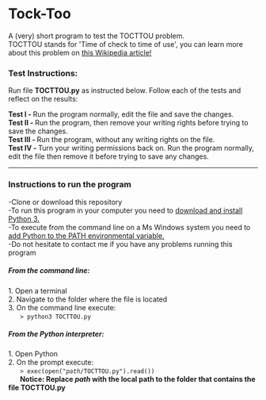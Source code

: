 # Tock-Too
A (very) short program to test the TOCTTOU problem.<br>
TOCTTOU stands for 'Time of check to time of use', you can learn more about this problem on <a href="https://en.wikipedia.org/wiki/Time_of_check_to_time_of_use">this Wikipedia article!</a>

<h3>Test Instructions:</h3>
Run file <b>TOCTTOU.py</b> as instructed below. Follow each of the tests and reflect on the results: <br>

<b>Test I - </b>Run the program normally, edit the file and save the changes.<br>
<b>Test II - </b>Run the program, then remove your writing rights before trying to save the changes.<br>
<b>Test III - </b>Run the program, without any writing rights on the file.<br>
<b>Test IV - </b>Turn your writing permissions back on. Run the program normally, edit the file then remove it before trying to save any changes.<br>

<hr>
<h3>Instructions to run the program</h3>
-Clone or download this repository<br>
-To run this program in your computer you need to <a href="https://www.python.org/downloads/">download and install Python 3.</a><br>
-To execute from the command line on a Ms Windows system you need to <a href="https://docs.python.org/2/using/windows.html">add Python to the PATH environmental variable.</a><br>
-Do not hesitate to contact me if you have any problems running this program <br>

<h5>From the command line:</h5>
1. Open a terminal <br>
2. Navigate to the folder where the file is located <br>
3. On the command line execute: <br>
&nbsp &nbsp &nbsp <code>> python3 TOCTTOU.py </code> <br>

<h5>From the Python interpreter:</h5>
1. Open Python <br>
2. On the prompt execute: <br>
&nbsp &nbsp &nbsp <code>> exec(open("<i>path</i>/TOCTTOU.py").read())</code> <br>
&nbsp &nbsp &nbsp <b>Notice: Replace <i>path</i> with the local path to the folder that contains the file TOCTTOU.py</b> <br>